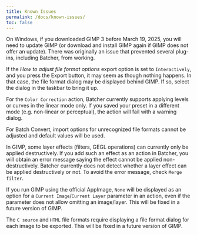 ```yaml
---
title: Known Issues
permalink: /docs/known-issues/
toc: false
---
```


On Windows, if you downloaded GIMP 3 before March 19, 2025, you will need to update GIMP (or download and install GIMP again if GIMP does not offer an update). There was originally an issue that prevented several plug-ins, including Batcher, from working.

If the *How to adjust file format options* export option is set to `Interactively`, and you press the Export button, it may seem as though nothing happens.
In that case, the file format dialog may be displayed behind GIMP.
If so, select the dialog in the taskbar to bring it up.

For the `Color Correction` action, Batcher currently supports applying levels or curves in the linear mode only. If you saved your preset in a different mode (e.g. non-linear or perceptual), the action will fail with a warning dialog.

For Batch Convert, import options for unrecognized file formats cannot be adjusted and default values will be used.

In GIMP, some layer effects (filters, GEGL operations) can currently only be applied destructively. If you add such an effect as an action in Batcher, you will obtain an error message saying the effect cannot be applied non-destructively. Batcher currently does not detect whether a layer effect can be applied destructively or not. To avoid the error message, check `Merge filter`.

If you run GIMP using the official AppImage, `None` will be displayed as an option for a `Current Image`/`Current Layer` parameter in an action, even if the parameter does not allow omitting an image/layer. This will be fixed in a future version of GIMP.

The `C source` and `HTML` file formats require displaying a file format dialog for each image to be exported. This will be fixed in a future version of GIMP.

